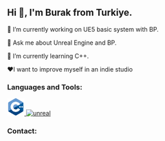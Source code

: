 ## Hi 👋, I'm Burak from Turkiye.

🔭 I’m currently working on UE5 basic system with BP. 


💬 Ask me about Unreal Engine and BP.


🌱 I’m currently learning C++. 

❤️I want to improve myself in an indie studio

<h3 align="left">Languages and Tools:</h3>
<p align="left"> <a href="https://www.w3schools.com/cpp/" target="_blank" rel="noreferrer"> <img src="https://raw.githubusercontent.com/devicons/devicon/master/icons/cplusplus/cplusplus-original.svg" alt="cplusplus" width="40" height="40"/> </a> <a href="https://unrealengine.com/" target="_blank" rel="noreferrer"> <img src="https://raw.githubusercontent.com/kenangundogan/fontisto/036b7eca71aab1bef8e6a0518f7329f13ed62f6b/icons/svg/brand/unreal-engine.svg" alt="unreal" width="40" height="40"/> </a> </p>

<h3 align="left">Contact:</h3>
<p align="left">
  <a href="mailto:burakcanadalan@gmail.com" target="_blank" rel="noreferrer">
  </a>
  <a href="https://x.com/bandainamcoTR" target="_blank" rel="noreferrer">
  </a>
  <a href="https://www.linkedin.com/in/burak-can-adalan-176287320/" target="_blank" rel="noreferrer">
  </a>
</p>

